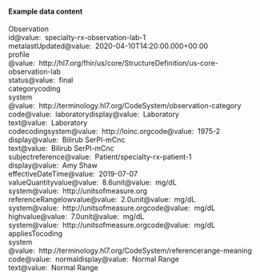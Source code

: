 <h4>Example data content</h4>

<div class="fm_ex"><span class="emph0">Observation</span><br /><span style="display:inline-block"><span class="emph1">id</span><span style="display:inline-block"><span class="leastEmph fhirValue">@value</span>: &nbsp;<span class="valueEmph">specialty-rx-observation-lab-1</span></span></span><br><span style="display:inline-block"><span class="emph1">meta</span><span style="display:inline-block"><span class="emph2">lastUpdated</span></span></span><span style="display:inline-block"><span class="leastEmph fhirValue">@value</span>: &nbsp;<span class="valueEmph">2020-04-10T14:20:00.000+00:00</span></span><span style="display:inline-block"><span class="emph2">profile</span><span style="display:inline-block"><span class="leastEmph fhirValue">@value</span>: &nbsp;<span class="valueEmph">http://hl7.org/fhir/us/core/StructureDefinition/us-core-observation-lab</span></span></span><br><span style="display:inline-block"><span class="emph1">status</span><span style="display:inline-block"><span class="leastEmph fhirValue">@value</span>: &nbsp;<span class="valueEmph">final</span></span></span><br><span style="display:inline-block"><span class="emph1">category</span><span style="display:inline-block"><span class="emph2">coding</span></span></span><span style="display:inline-block"><span class="emph3">system</span><span style="display:inline-block"><span class="leastEmph fhirValue">@value</span>: &nbsp;<span class="valueEmph">http://terminology.hl7.org/CodeSystem/observation-category</span></span></span><span style="display:inline-block"><span class="emph3">code</span><span style="display:inline-block"><span class="leastEmph fhirValue">@value</span>: &nbsp;<span class="valueEmph">laboratory</span></span></span><span style="display:inline-block"><span class="emph3">display</span><span style="display:inline-block"><span class="leastEmph fhirValue">@value</span>: &nbsp;<span class="boldValueEmph">Laboratory</span></span></span><br><span style="display:inline-block"><span class="emph2">text</span><span style="display:inline-block"><span class="leastEmph fhirValue">@value</span>: &nbsp;<span class="valueEmph">Laboratory</span></span></span><br><span style="display:inline-block"><span class="emph1">code</span><span style="display:inline-block"><span class="emph2">coding</span></span></span><span style="display:inline-block"><span class="emph3">system</span><span style="display:inline-block"><span class="leastEmph fhirValue">@value</span>: &nbsp;<span class="valueEmph">http://loinc.org</span></span></span><span style="display:inline-block"><span class="emph3">code</span><span style="display:inline-block"><span class="leastEmph fhirValue">@value</span>: &nbsp;<span class="valueEmph">1975-2</span></span></span><span style="display:inline-block"><span class="emph3">display</span><span style="display:inline-block"><span class="leastEmph fhirValue">@value</span>: &nbsp;<span class="boldValueEmph">Bilirub SerPl-mCnc</span></span></span><br><span style="display:inline-block"><span class="emph2">text</span><span style="display:inline-block"><span class="leastEmph fhirValue">@value</span>: &nbsp;<span class="valueEmph">Bilirub SerPl-mCnc</span></span></span><br><span style="display:inline-block"><span class="emph1">subject</span><span style="display:inline-block"><span class="emph2">reference</span></span></span><span style="display:inline-block"><span class="leastEmph fhirValue">@value</span>: &nbsp;<span class="valueEmph">Patient/specialty-rx-patient-1</span></span><span style="display:inline-block"><span class="emph2">display</span><span style="display:inline-block"><span class="leastEmph fhirValue">@value</span>: &nbsp;<span class="boldValueEmph">Amy Shaw</span></span></span><br><span style="display:inline-block"><span class="emph1">effectiveDateTime</span><span style="display:inline-block"><span class="leastEmph fhirValue">@value</span>: &nbsp;<span class="valueEmph">2019-07-07</span></span></span><br><span style="display:inline-block"><span class="emph1">valueQuantity</span><span style="display:inline-block"><span class="emph2">value</span></span></span><span style="display:inline-block"><span class="leastEmph fhirValue">@value</span>: &nbsp;<span class="valueEmph">8.6</span></span><span style="display:inline-block"><span class="emph2">unit</span><span style="display:inline-block"><span class="leastEmph fhirValue">@value</span>: &nbsp;<span class="valueEmph">mg/dL</span></span></span><span style="display:inline-block"><span class="emph2">system</span><span style="display:inline-block"><span class="leastEmph fhirValue">@value</span>: &nbsp;<span class="valueEmph">http://unitsofmeasure.org</span></span></span><br><span style="display:inline-block"><span class="emph1">referenceRange</span><span style="display:inline-block"><span class="emph2">low</span></span></span><span style="display:inline-block"><span class="emph3">value</span><span style="display:inline-block"><span class="leastEmph fhirValue">@value</span>: &nbsp;<span class="valueEmph">2.0</span></span></span><span style="display:inline-block"><span class="emph3">unit</span><span style="display:inline-block"><span class="leastEmph fhirValue">@value</span>: &nbsp;<span class="valueEmph">mg/dL</span></span></span><span style="display:inline-block"><span class="emph3">system</span><span style="display:inline-block"><span class="leastEmph fhirValue">@value</span>: &nbsp;<span class="valueEmph">http://unitsofmeasure.org</span></span></span><span style="display:inline-block"><span class="emph3">code</span><span style="display:inline-block"><span class="leastEmph fhirValue">@value</span>: &nbsp;<span class="valueEmph">mg/dL</span></span></span><br><span style="display:inline-block"><span class="emph2">high</span><span style="display:inline-block"><span class="emph3">value</span></span></span><span style="display:inline-block"><span class="leastEmph fhirValue">@value</span>: &nbsp;<span class="valueEmph">7.0</span></span><span style="display:inline-block"><span class="emph3">unit</span><span style="display:inline-block"><span class="leastEmph fhirValue">@value</span>: &nbsp;<span class="valueEmph">mg/dL</span></span></span><span style="display:inline-block"><span class="emph3">system</span><span style="display:inline-block"><span class="leastEmph fhirValue">@value</span>: &nbsp;<span class="valueEmph">http://unitsofmeasure.org</span></span></span><span style="display:inline-block"><span class="emph3">code</span><span style="display:inline-block"><span class="leastEmph fhirValue">@value</span>: &nbsp;<span class="valueEmph">mg/dL</span></span></span><br><span style="display:inline-block"><span class="emph2">appliesTo</span><span style="display:inline-block"><span class="emph3">coding</span></span></span><span style="display:inline-block"><span class="emph4">system</span><span style="display:inline-block"><span class="leastEmph fhirValue">@value</span>: &nbsp;<span class="valueEmph">http://terminology.hl7.org/CodeSystem/referencerange-meaning</span></span></span><span style="display:inline-block"><span class="emph4">code</span><span style="display:inline-block"><span class="leastEmph fhirValue">@value</span>: &nbsp;<span class="valueEmph">normal</span></span></span><span style="display:inline-block"><span class="emph4">display</span><span style="display:inline-block"><span class="leastEmph fhirValue">@value</span>: &nbsp;<span class="boldValueEmph">Normal Range</span></span></span><br><span style="display:inline-block"><span class="emph3">text</span><span style="display:inline-block"><span class="leastEmph fhirValue">@value</span>: &nbsp;<span class="valueEmph">Normal Range</span></span></span></div>